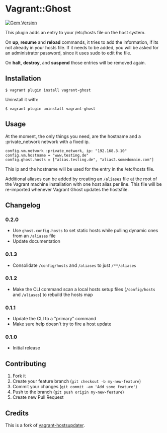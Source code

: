 # Vagrant::Ghost

[![Gem Version](https://badge.fury.io/rb/vagrant-ghost.svg)](http://badge.fury.io/rb/vagrant-ghost)

This plugin adds an entry to your /etc/hosts file on the host system.
 
On **up**, **resume** and **reload** commands, it tries to add the information, if its not already in your hosts file. If it needs to be added, you will be asked for an administrator password, since it uses sudo to edit the file.
 
On **halt**, **destroy**, and **suspend** those entries will be removed again.
 
## Installation
 
    $ vagrant plugin install vagrant-ghost
 
Uninstall it with:
 
    $ vagrant plugin uninstall vagrant-ghost
 
## Usage
 
At the moment, the only things you need, are the hostname and a :private_network network with a fixed ip.
 
    config.vm.network :private_network, ip: "192.168.3.10"
    config.vm.hostname = "www.testing.de"
    config.ghost.hosts = ["alias.testing.de", "alias2.somedomain.com"]
 
This ip and the hostname will be used for the entry in the /etc/hosts file.

Additional aliases can be added by creating an `/aliases` file at the root of the Vagrant machine installation with one host alias per line. This file will be re-imported whenever Vagrant Ghost updates the hostsfile.
 
##  Changelog

### 0.2.0
* Use `ghost.config.hosts` to set static hosts while pulling dynamic ones from an `/aliases` file
* Update documentation

### 0.1.3
* Consolidate `/config/hosts` and `/aliases` to just `/**/aliases`

### 0.1.2
* Make the CLI command scan a local hosts setup files (`/config/hosts` and `/aliases`) to rebuild the hosts map

### 0.1.1
* Update the CLI to a "primary" command
* Make sure help doesn't try to fire a host update

### 0.1.0
* Initial release

## Contributing

1. Fork it
2. Create your feature branch (`git checkout -b my-new-feature`)
3. Commit your changes (`git commit -am 'Add some feature'`)
4. Push to the branch (`git push origin my-new-feature`)
5. Create new Pull Request

## Credits

This is a fork of [vagrant-hostsupdater](https://github.com/cogitatio/vagrant-hostsupdater).
```